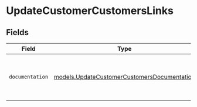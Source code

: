 # UpdateCustomerCustomersLinks


## Fields

| Field                                                                                            | Type                                                                                             | Required                                                                                         | Description                                                                                      |
| ------------------------------------------------------------------------------------------------ | ------------------------------------------------------------------------------------------------ | ------------------------------------------------------------------------------------------------ | ------------------------------------------------------------------------------------------------ |
| `documentation`                                                                                  | [models.UpdateCustomerCustomersDocumentation](../models/updatecustomercustomersdocumentation.md) | :heavy_check_mark:                                                                               | The URL to the generic Mollie API error handling guide.                                          |